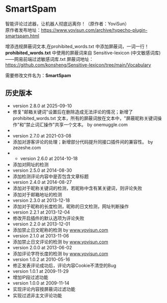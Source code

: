 # SmartSpam
智能评论过滤器，让机器人彻底远离你！（原作者：YoviSun）<br>
原作者发布地址：https://www.yovisun.com/archive/typecho-plugin-smartspam.html


增添违规屏蔽词文本,在prohibited_words.txt 中添加屏蔽词，一词一行！
**prohibited_words.txt** 中使用的屏蔽词来自 Sensitive-lexicon (中文敏感词库)——网易前端过滤敏感词库.txt
屏蔽词地址：https://github.com/konsheng/Sensitive-lexicon/tree/main/Vocabulary

需要修改文件名为：**SmartSpam**

## 历史版本

 * version 2.8.0 at 2025-09-10
 * 修复"邮箱关键词"设置后在删除造成无法评论的情况；新增了 prohibited_words.txt 文本，所有的屏蔽词放在文本中，"屏蔽昵称关键词操作"和"禁止词汇操作"共享一个文本。 by onemuggle.com 
 * 
 * version 2.7.0 at 2021-03-08
 * 添加对游客评论的处理；新增部分代码提升同接口插件间的兼容性。 by zezeshe.com
 * * version 2.6.0 at 2014-10-18
 * 添加对网址的检测
 * version 2.5.0 at 2014-08-30
 * 添加检测评论内容中是否包含文章标题
 * version 2.4.0 at 2014-08-27
 * 添加对于昵称关键词的检测，若昵称中含有某关键词，则评论失败
 * 添加对于邮箱地址的检测
 * version 2.3.0 at 2013-12-18
 * 添加对于昵称的长度检测，昵称的日文检测，网址判断操作
 * version 2.2.1 at 2013-12-04
 * 修改开启插件的默认选项为评论失败
 * version 2.2.0 at 2013-12-01
 * 添加禁止日文昵称的检测 by www.yovisun.com
 * version 2.1.0 at 2013-11-06
 * 添加禁止日文评论的检测 by www.yovisun.com
 * version 2.0.0 at 2013-06-02
 * 添加评论字符长度的检测 by www.yovisun.com
 * version 1.0.2 at 2010-05-16
 * 修正发表评论成功后，评论内容Cookie不清空的Bug
 * version 1.0.1 at 2009-11-29
 * 增加IP段过滤功能
 * version 1.0.0 at 2009-11-14
 * 实现评论内容按屏蔽词过滤功能
 * 实现过滤非主文评论功能
